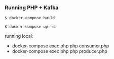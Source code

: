 ### Running PHP + Kafka

```
$ docker-compose build
```

```
$ docker-compose up -d
```

running local:

- docker-compose exec php php consumer.php
- docker-compose exec php php producer.php
